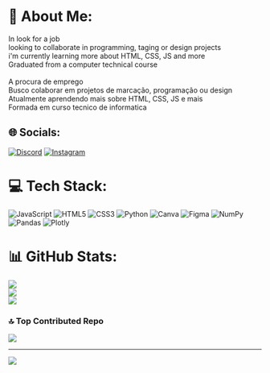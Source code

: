 # 💫 About Me:
In look for a job <br>looking to collaborate in programming, taging or design projects <br>i'm currently learning more about HTML, CSS, JS and more<br>Graduated from a computer technical course<br><br>A procura de emprego<br>Busco colaborar em projetos de marcação, programação ou design<br>Atualmente aprendendo mais sobre HTML, CSS, JS e mais<br>Formada em curso tecnico de informatica  


## 🌐 Socials:
[![Discord](https://img.shields.io/badge/Discord-%237289DA.svg?logo=discord&logoColor=white)](https://discord.gg/Blequi) [![Instagram](https://img.shields.io/badge/Instagram-%23E4405F.svg?logo=Instagram&logoColor=white)](https://instagram.com/Blequieee) 

# 💻 Tech Stack:
![JavaScript](https://img.shields.io/badge/javascript-%23323330.svg?style=for-the-badge&logo=javascript&logoColor=%23F7DF1E) ![HTML5](https://img.shields.io/badge/html5-%23E34F26.svg?style=for-the-badge&logo=html5&logoColor=white) ![CSS3](https://img.shields.io/badge/css3-%231572B6.svg?style=for-the-badge&logo=css3&logoColor=white) ![Python](https://img.shields.io/badge/python-3670A0?style=for-the-badge&logo=python&logoColor=ffdd54) ![Canva](https://img.shields.io/badge/Canva-%2300C4CC.svg?style=for-the-badge&logo=Canva&logoColor=white) ![Figma](https://img.shields.io/badge/figma-%23F24E1E.svg?style=for-the-badge&logo=figma&logoColor=white) ![NumPy](https://img.shields.io/badge/numpy-%23013243.svg?style=for-the-badge&logo=numpy&logoColor=white) ![Pandas](https://img.shields.io/badge/pandas-%23150458.svg?style=for-the-badge&logo=pandas&logoColor=white) ![Plotly](https://img.shields.io/badge/Plotly-%233F4F75.svg?style=for-the-badge&logo=plotly&logoColor=white)
# 📊 GitHub Stats:
![](https://github-readme-stats.vercel.app/api?username=BL-equi&theme=radical&hide_border=false&include_all_commits=true&count_private=true)<br/>
![](https://github-readme-streak-stats.herokuapp.com/?user=BL-equi&theme=radical&hide_border=false)<br/>
![](https://github-readme-stats.vercel.app/api/top-langs/?username=BL-equi&theme=radical&hide_border=false&include_all_commits=true&count_private=true&layout=compact)

### 🔝 Top Contributed Repo
![](https://github-contributor-stats.vercel.app/api?username=BL-equi&limit=5&theme=radical&combine_all_yearly_contributions=true)

---
[![](https://visitcount.itsvg.in/api?id=BL-equi&icon=0&color=0)](https://visitcount.itsvg.in)

<!-- Proudly created with GPRM ( https://gprm.itsvg.in ) -->
